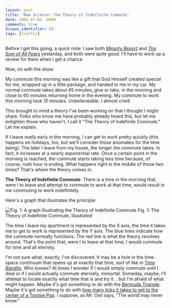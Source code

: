 ```yaml
---
layout: post
title: "New Science: The Theory of Indefinite Commute"
date: 2002-07-05 -0800
comments: true
disqus_identifier: 84
tags: [traffic]
---
```

Before I get this going, a quick note: I saw both [*Minorty
Report*](http://us.imdb.com/Title?0181689) and [*The Sum of All
Fears*](http://us.imdb.com/Title?0164184) yesterday, and both were quite
good. I'll have to work up a review for them when I get a chance.

 Now, on with the show.

 My commute this morning was like a gift that God Himself created
special for me, wrapped up in a little package, and handed to me in my
car. My normal commute takes about 45 minutes, give or take, in the
morning and close to 60 minutes returning home in the evening. My
commute to work this morning took *15 minutes*. Unbelieveable. I almost
cried.

 This brought to mind a theory I've been working on that I thought I
might share. Folks who know me have probably already heard this, but let
me enlighten those who haven't. I call it "The Theory of Indefinite
Commute." Let me explain.

 If I leave *really* early in the morning, I can get to work pretty
quickly (this happens on holidays, too, but we'll consider those
anomalies for the time being). The later I leave from my house, the
longer the commute takes. In fact, it increases at a nearly exponential
rate. Once a certain point in the morning is reached, the commute starts
taking less time because, of course, rush hour is ending. What happens
right in the middle of those two times? That's where the theory comes
in.

 **The Theory of Indefinite Commute**: There is a time in the morning
that, were I to leave and attempt to commute to work at that time, would
result in me commuting to work indefinitely.

 Here's a graph that illustrates the principle:

![Fig. 1: A graph illustrating the Theory of Indefinite
Commute](https://hyqi8g.blu.livefilestore.com/y2pOkFksnt7c_Azw3zJKAzh9QC4vJSyzCI5R3dAtBP-PO5C41W8AbWY1pXnxYMSQoXapGM-aZyw5_IUovXbLS3HjCdJCUNbSt32W5PNmvCaN1s/20020705indefinitecommuto0.gif?psid=1)
 Fig. 1: The Theory of Indefinite Commute, Illustrated


 The time I leave my apartment is represented by the X axis; the time it
takes me to get to work is represented by the Y axis. The blue lines
indicate how the commute normally functions. The red line is what the
theory revolves around. That's the point that, were I to leave at that
time, I would commute for time and all eternity.

 I'm not sure what, exactly, I've discovered. It may be a hole in the
time-space continuum that opens up at exactly that time, sort of like in
[*Time
Bandits*](http://www.amazon.com/exec/obidos/ASIN/6305283699/mhsvortex).
Who knows? At times I wonder if I would simply commute until I died or
if I would actually commute eternally, immortal. Someday, maybe, I'll
attempt to locate exactly what time that is and try it... but I'm afraid
of what might happen. Maybe it's got something to do with the [Bermuda
Triangle](http://www.history.navy.mil/faqs/faq8-1.htm). Maybe it's got
something to do with [how many licks it takes to get to the center of a
Tootsie Pop](http://www.tootsie-roll.com/memoriesLicks.html). I suppose,
as Mr. Owl says, "The world may never know."
